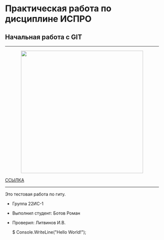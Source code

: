 # Практическая работа по дисциплине ИСПРО

## Начальная работа с GIT

-----

<p align="center"><img src="https://zabavnikplus.ru/wp-content/uploads/1/0/3/10379879c76ced7b87b74f57b2d53fef.png" width="400"></p>

<p><a href="https://avatars.mds.yandex.net/i?id=995653334ef0bcf8efd3ddc0d94f7e8c96ee443d-10932765-images-thumbs&n=13">ССЫЛКА</a></p>

-----

Это тестовая работа по гиту.

* Группа 22ИС-1
* Выполнил студент: Ботов Роман
* Проверил: Литвинов И.В.

     $ Console.WriteLine("Hello World!");